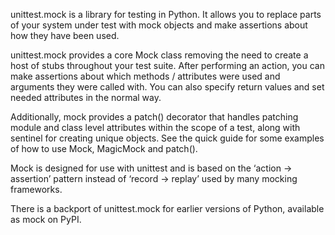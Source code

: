 unittest.mock is a library for testing in Python. It allows you to replace parts of your system under test with mock objects and make assertions about how they have been used.

unittest.mock provides a core Mock class removing the need to create a host of stubs throughout your test suite. After performing an action, you can make assertions about which methods / attributes were used and arguments they were called with. You can also specify return values and set needed attributes in the normal way.

Additionally, mock provides a patch() decorator that handles patching module and class level attributes within the scope of a test, along with sentinel for creating unique objects. See the quick guide for some examples of how to use Mock, MagicMock and patch().

Mock is designed for use with unittest and is based on the ‘action -> assertion’ pattern instead of ‘record -> replay’ used by many mocking frameworks.

There is a backport of unittest.mock for earlier versions of Python, available as mock on PyPI.
